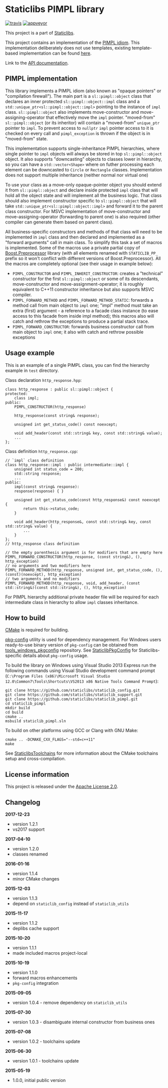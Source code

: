 Staticlibs PIMPL library
========================

[![travis](https://travis-ci.org/staticlibs/staticlib_pimpl.svg?branch=master)](https://travis-ci.org/staticlibs/staticlib_pimpl)
[![appveyor](https://ci.appveyor.com/api/projects/status/github/staticlibs/staticlib_pimpl?svg=true)](https://ci.appveyor.com/project/staticlibs/staticlib-pimpl)

This project is a part of [Staticlibs](http://staticlibs.net/).

This project contains an implementation of the [PIMPL idiom](http://herbsutter.com/gotw/_100/).
This implementation deliberately does not use templates, 
existing template-based implementation can be found [here](http://herbsutter.com/gotw/_101/).

Link to the [API documentation](http://staticlibs.github.io/staticlib_pimpl/docs/html/namespacestaticlib_1_1pimpl.html).

PIMPL implementation
--------------------

This library implements a PIMPL idiom (also known as "opaque pointers" or "compilation firewall").
The main part is a `sl::pimpl::object` class that declares an inner protected `sl::pimpl::object::impl` class
and a `std::unique_ptr<sl::pimpl::object::impl>` pointing to the instance of `impl` class. `sl::pimpl::object`
also implements move-constructor and move-assigning-operator that effectively move the `impl` pointer.
"moved-from" `sl::pimpl::object` (or its inheritor) will contain a "moved-from" `unique_ptr` pointer to `impl`.
To prevent access to `nullptr` `impl` pointer access to it is checked on every call and `pimpl_exception`
is thrown if the object is in "moved-from" state.

This implementation supports single-inheritance PIMPL hierarchies, where single pointer to `impl` objects
will always be stored in top `sl::pimpl::object` object. It also supports "downcasting" objects to
classes lower in hierarchy, so you can have a `std::vector<Shape>` where on futher processing
each element can be downcasted to `Circle` or `Rectangle` classes. Implementation does not support
multiple inheritance (neither normal nor virtual one) 

To use your class as a move-only opaque-pointer object you should extend it from `sl::pimpl::object`
and declare inside protected `impl` class that will hold all the object state and will implement all 
the business logic. That class should also implement constructor specific to `sl::pimpl::object` 
that will take `std::unique_ptr<sl::pimpl::object::impl>` and forward it to the parent class constructor.
For MSVC implementation of move-constructor and move-assigning-operator (forwarding to parent one) is also required (other 
compiler can generate them based on parent class).

All business-specific constructors and methods of that class will need to be implemented in `impl`
class and then declared and implemented as a "forward arguments" call in main class. To simplify this
task a set of macros is implemented. Some of the macros use a private partial copy of 
[Boost.Preprocessor](http://www.boost.org/doc/libs/1_58_0/libs/preprocessor/doc/index.html)
library (with all elements renamed with `STATICLIB_PP_` prefix so it won't conflict with different versions
of Boost.Preprocessor). All the macros are completely optional (see their usage in example below):

 - `PIMPL_CONSTRUCTOR` and `PIMPL_INHERIT_CONSTRUCTOR`: creates a "technical" constructor for the first
`sl::pimpl::object` or some of its descendants, move-constructor and move-assignment-operator;
it is roughly equivalent to C++11 constructor inheritance but also supports MSVC compiler.
 - `PIMPL_FORWARD_METHOD` and `PIMPL_FORWARD_METHOD_STATIC`: forwards a method call from main object to `impl` one;
"impl" method must take an extra (first) argument - a reference to a facade class instance 
(to ease access to this facade from inside impl method);
 this macros also will catch and rethrow the exceptions to produce a partial stack trace.
 - `PIMPL_FORWARD_CONSTRUCTOR`: forwards business constructor call from main object to `impl` one;
it also with catch and rethrow possible exceptions

Usage example
-------------

This is an example of a single PIMPL class, you can find the hierarchy example in `test` directory.

Class declaration `http_response.hpp`:

    class http_response : public sl::pimpl::object {
    protected:
        class impl;
    public:
        PIMPL_CONSTRUCTOR(http_response)

        http_response(const string& response);

        unsigned int get_status_code() const noexcept;

        void add_header(const std::string& key, const std::string& value);
        ...
    };

Class definition `http_response.cpp`:

    // `impl` class definition
    class http_response::impl : public intermediate::impl {
        unsigned int status_code = 200;
        std::string response;
        ...
    public:
        impl(const string& response):
        response(response) { }

        unsigned int get_status_code(const http_response&) const noexcept {
            return this->status_code;
        }

        void add_header(http_response&, const std::string& key, const std::string& value) {
            ...
        }
    };
    // http_response class definition

    // the empty parenthesis argument is for modifiers that are empty here
    PIMPL_FORWARD_CONSTRUCTOR(http_response, (const string&), (), http_exception)
    // no arguments and two modifiers here
    PIMPL_FORWARD_METHOD(http_response, unsigned int, get_status_code, (), (const)(noexcept), http_exception)
    // two arguments and no modifiers
    PIMPL_FORWARD_METHOD(http_response, void, add_header, (const std::string&)(const std::string&), (), http_exception)

For PIMPL hierarchy additional private header file will be required for each intermediate class 
in hierarchy to allow `impl` classes inheritance.

How to build
------------

[CMake](http://cmake.org/) is required for building.

[pkg-config](http://www.freedesktop.org/wiki/Software/pkg-config/) utility is used for dependency management.
For Windows users ready-to-use binary version of `pkg-config` can be obtained from [tools_windows_pkgconfig](https://github.com/staticlibs/tools_windows_pkgconfig) repository.
See [StaticlibPkgConfig](https://github.com/staticlibs/wiki/wiki/StaticlibPkgConfig) for Staticlibs-specific details about `pkg-config` usage.

To build the library on Windows using Visual Studio 2013 Express run the following commands using
Visual Studio development command prompt 
(`C:\Program Files (x86)\Microsoft Visual Studio 12.0\Common7\Tools\Shortcuts\VS2013 x86 Native Tools Command Prompt`):

    git clone https://github.com/staticlibs/staticlib_config.git
    git clone https://github.com/staticlibs/staticlib_support.git
    git clone https://github.com/staticlibs/staticlib_pimpl.git
    cd staticlib_pimpl
    mkdir build
    cd build
    cmake ..
    msbuild staticlib_pimpl.sln

To build on other platforms using GCC or Clang with GNU Make:

    cmake .. -DCMAKE_CXX_FLAGS="--std=c++11"
    make

See [StaticlibsToolchains](https://github.com/staticlibs/wiki/wiki/StaticlibsToolchains) for 
more information about the CMake toolchains setup and cross-compilation.

License information
-------------------

This project is released under the [Apache License 2.0](http://www.apache.org/licenses/LICENSE-2.0).

Changelog
---------

**2017-12-23**

 * version 1.2.1
 * vs2017 support

**2017-04-10**

 * version 1.2.0
 * classes renamed

**2016-01-16**

 * version 1.1.4
 * minor CMake changes

**2015-12-03**

 * version 1.1.3
 * depend on `staticlib_config` instead of `staticlib_utils`

**2015-11-17**

 * version 1.1.2
 * deplibs cache support

**2015-10-20**

 * version 1.1.1
 * made included macros project-local

**2015-10-19**

 * version 1.1.0
 * forward macros enhancements
 * `pkg-config` integration

**2015-09-05**

 * version 1.0.4 - remove dependency on `staticlib_utils`

**2015-07-30**

 * version 1.0.3 - disambiguate internal constructor from business ones

**2015-07-08**

 * version 1.0.2 - toolchains update

**2015-06-30**

 * version 1.0.1 - toolchains update

**2015-05-19**

 * 1.0.0, initial public version
